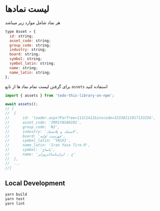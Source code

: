 # لیست نمادها

هر نماد شامل موارد زیر میباشد
```js
type Asset = {
  id: string;
  asset_code: string;
  group_code: string;
  industry: string;
  board: string;
  symbol: string;
  symbol_latin: string;
  name: string;
  name_latin: string;
};
```

برای گرفتن لیست تمام نماد ها از تابع `assets` استفاده کنید
```js
import { assets } from 'todo-this-library-on-npm';

await assets();
// [
//  {
//      id: 'loader.aspx?ParTree=111C1412&inscode=32338211917133256',
//      asset_code: 'IRR1YASA0101',
//      group_code: 'N2',
//      industry: 'لاستيك و پلاستيك',
//      board: 'فهرست اوليه',
//      symbol_latin: 'YASX1',
//      name_latin: 'Iran Yasa Tire-R',
//      symbol: 'پاساح',
//      name: 'ح . ايران‌ياساتايرورابر'
//  },
//  ...
//]
```
## Local Development

```bash
yarn build
yarn test
yarn lint
```